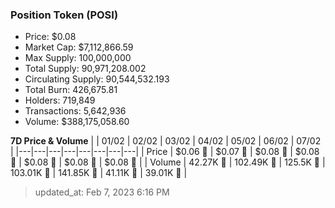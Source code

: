 
  ### Position Token (POSI)
  - Price: $0.08
  - Market Cap: $7,112,866.59
  - Max Supply: 100,000,000
  - Total Supply: 90,971,208.002
  - Circulating Supply: 90,544,532.193
  - Total Burn: 426,675.81
  - Holders: 719,849
  - Transactions: 5,642,936
  - Volume: $388,175,058.60

  **7D Price & Volume**
  | | 01&#x2F;02 | 02&#x2F;02 | 03&#x2F;02 | 04&#x2F;02 | 05&#x2F;02 | 06&#x2F;02 | 07&#x2F;02 |
  |---|---|---|---|---|---|---|---|
  | Price | $0.06 🔻 | $0.07 🚀 | $0.08 🚀 | $0.08 🚀 | $0.08 🔻 | $0.08 🔻 | $0.08 🚀 |
  | Volume | 42.27K 🚀 | 102.49K 🚀 | 125.5K 🚀 | 103.01K 🔻 | 141.85K 🚀 | 41.11K 🔻 | 39.01K 🔻 |

  > updated_at: Feb 7, 2023 6:16 PM

